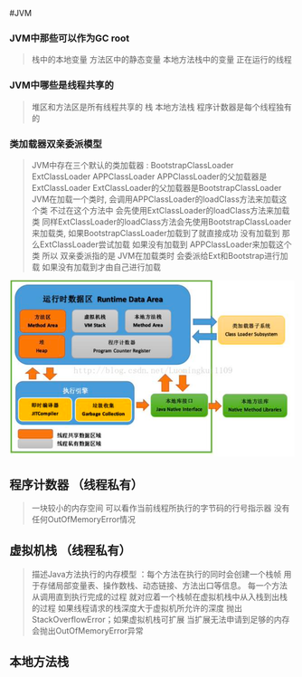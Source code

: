 #JVM

### JVM中那些可以作为GC root
> 栈中的本地变量  方法区中的静态变量   本地方法栈中的变量  正在运行的线程
> 
### JVM中哪些是线程共享的
> 堆区和方法区是所有线程共享的   栈 本地方法栈  程序计数器是每个线程独有的
> 
> 
### 类加载器双亲委派模型
> JVM中存在三个默认的类加载器 :  BootstrapClassLoader  ExtClassLoader  APPClassLoader
> APPClassLoader的父加载器是ExtClassLoader  ExtClassLoader的父加载器是BootstrapClassLoader
> JVM在加载一个类时, 会调用APPClassLoader的loadClass方法来加载这个类 不过在这个方法中 会先使用ExtClassLoader的loadClass方法来加载类  同样ExtClassLoader的loadClass方法会先使用BootstrapClassLoader来加载类, 如果BootstrapClassLoader加载到了就直接成功 没有加载到 那么ExtClassLoader尝试加载 如果没有加载到 APPClassLoader来加载这个类
> 所以 双亲委派指的是 JVM在加载类时 会委派给Ext和Bootstrap进行加载 如果没有加载到才由自己进行加载


![avatar](./img/运行时数据区域.png)

## 程序计数器 （线程私有）
> 一块较小的内存空间  可以看作当前线程所执行的字节码的行号指示器  没有任何OutOfMemoryError情况
> 
## 虚拟机栈 （线程私有）
> 描述Java方法执行的内存模型 ：每个方法在执行的同时会创建一个栈帧 用于存储局部变量表、操作数栈、动态链接、方法出口等信息。 每一个方法从调用直到执行完成的过程 就对应着一个栈帧在虚拟机栈中从入栈到出栈的过程
> 如果线程请求的栈深度大于虚拟机所允许的深度 抛出StackOverflowError；如果虚拟机栈可扩展 当扩展无法申请到足够的内存 会抛出OutOfMemoryError异常
> 
## 本地方法栈